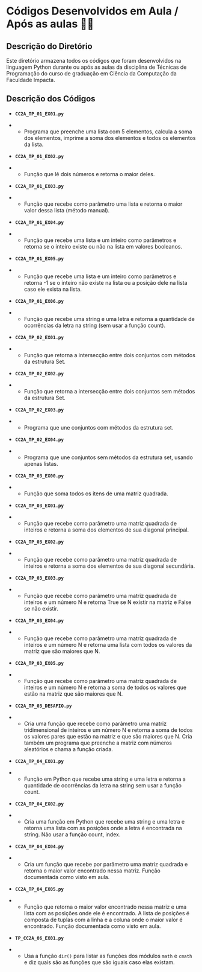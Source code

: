 # Códigos Desenvolvidos em Aula / Após as aulas 👨‍💻

## Descrição do Diretório

Este diretório armazena todos os códigos que foram desenvolvidos na linguagem Python durante ou após as aulas da disciplina de Técnicas de Programação do curso de graduação em Ciência da Computação da Faculdade Impacta.

## Descrição dos Códigos

- **`CC2A_TP_01_EX01.py`**
- - Programa que preenche uma lista com 5 elementos, calcula a soma dos elementos, imprime a soma dos elementos e todos os elementos da lista.

- **`CC2A_TP_01_EX02.py`**
- - Função que lê dois números e retorna o maior deles.

- **`CC2A_TP_01_EX03.py`**
- - Função que recebe como parâmetro uma lista e retorna o maior valor dessa lista (método manual).

- **`CC2A_TP_01_EX04.py`**
- - Função que recebe uma lista e um inteiro como parâmetros e retorna se o inteiro existe ou não na lista em valores booleanos.

- **`CC2A_TP_01_EX05.py`**
- - Função que recebe uma lista e um inteiro como parâmetros e retorna -1 se o inteiro não existe na lista ou a posição dele na lista caso ele exista na lista.

- **`CC2A_TP_01_EX06.py`**
- - Função que recebe uma string e uma letra e retorna a quantidade de ocorrências da letra na string (sem usar a função count).

- **`CC2A_TP_02_EX01.py`**
- - Função que retorna a intersecção entre dois conjuntos com métodos da estrutura Set.

- **`CC2A_TP_02_EX02.py`**
- - Função que retorna a intersecção entre dois conjuntos sem métodos da estrutura Set.

- **`CC2A_TP_02_EX03.py`**
- - Programa que une conjuntos com métodos da estrutura set.

- **`CC2A_TP_02_EX04.py`**
- - Programa que une conjuntos sem métodos da estrutura set, usando apenas listas.

- **`CC2A_TP_03_EX00.py`**
- - Função que soma todos os itens de uma matriz quadrada.

- **`CC2A_TP_03_EX01.py`**
- - Função que recebe como parâmetro uma matriz quadrada de inteiros e retorna a soma dos elementos de sua diagonal principal.

- **`CC2A_TP_03_EX02.py`**
- - Função que recebe como parâmetro uma matriz quadrada de inteiros e retorna a soma dos elementos de sua diagonal secundária.

- **`CC2A_TP_03_EX03.py`**
- - Função que recebe como parâmetro uma matriz quadrada de inteiros e um número N e retorna True se N existir na matriz e False se não existir.

- **`CC2A_TP_03_EX04.py`**
- - Função que recebe como parâmetro uma matriz quadrada de inteiros e um número N e retorna uma lista com todos os valores da matriz que são maiores que N.

- **`CC2A_TP_03_EX05.py`**
- - Função que recebe como parâmetro uma matriz quadrada de inteiros e um número N e retorna a soma de todos os valores que estão na matriz que são maiores que N.

- **`CC2A_TP_03_DESAFIO.py`**
- - Cria uma função que recebe como parâmetro uma matriz tridimensional de inteiros e um número N e retorna a soma de todos os valores pares que estão na matriz e que são maiores que N. Cria também um programa que preenche a matriz com números aleatórios e chama a função criada.

- **`CC2A_TP_04_EX01.py`**
- - Função em Python que recebe uma string e uma letra e retorna a quantidade de ocorrências da letra na string sem usar a função count.

- **`CC2A_TP_04_EX02.py`**
- - Cria uma função em Python que recebe uma string e uma letra e retorna uma lista com as posições onde a letra é encontrada na string. Não usar a função count, index.

- **`CC2A_TP_04_EX04.py`**
- - Cria um função que recebe por parâmetro uma matriz quadrada e retorna o maior valor encontrado nessa matriz. Função documentada como visto em aula.

- **`CC2A_TP_04_EX05.py`**
- - Função que retorna o maior valor encontrado nessa matriz e uma lista com as posições onde ele é encontrado. A lista de posições é composta de tuplas com a linha e a coluna onde o maior valor é encontrado. Função documentada como visto em aula.

- **`TP_CC2A_06_EX01.py`**
- - Usa a função `dir()` para listar as funções dos módulos `math` e `cmath` e diz quais são as funções que são iguais caso elas existam.